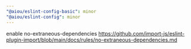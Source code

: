 ```yaml
---
"@aiou/eslint-config-basic": minor
"@aiou/eslint-config": minor
---
```


enable no-extraneous-dependencies https://github.com/import-js/eslint-plugin-import/blob/main/docs/rules/no-extraneous-dependencies.md
